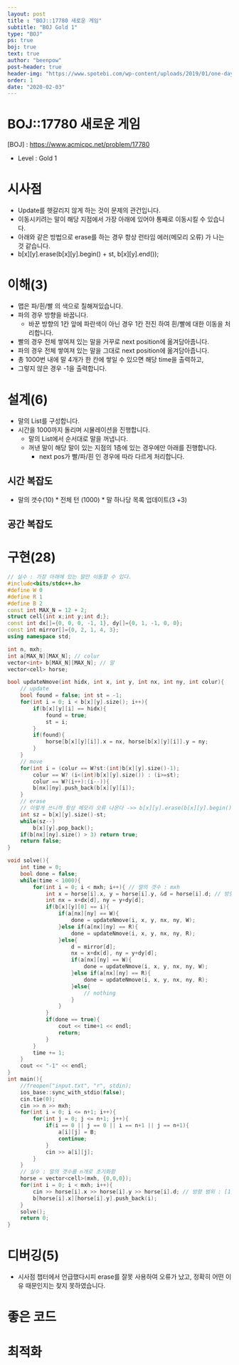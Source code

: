 ```yaml
---
layout: post
title : "BOJ::17780 새로운 게임"
subtitle: "BOJ Gold 1"
type: "BOJ"
ps: true
boj: true
text: true
author: "beenpow"
post-header: true
header-img: "https://www.spotebi.com/wp-content/uploads/2019/01/one-day-day-one-workout-motivation-spotebi.jpg"
order: 1
date: "2020-02-03"
---
```


# BOJ::17780 새로운 게임
[BOJ] : <https://www.acmicpc.net/problem/17780>
- Level : Gold 1

# 시사점
- Update를 헷갈리지 않게 하는 것이 문제의 관건입니다.
- 이동시키려는 말이 해당 지점에서 가장 아래에 있어야 통째로 이동시킬 수 있습니다.
- 아래와 같은 방법으로 erase를 하는 경우 항상 런타임 에러(메모리 오류) 가 나는 것 같습니다.
- b[x][y].erase(b[x][y].begin() + st, b[x][y].end());

# 이해(3)
- 맵은 파/흰/빨 의 색으로 칠해져있습니다.
- 파의 경우 방향을 바꿉니다.
  - 바꾼 방향의 1칸 앞에 파란색이 아닌 경우 1칸 전진 하여 흰/빨에 대한 이동을 처리합니다.
- 빨의 경우 전체 쌓여져 있는 말을 거꾸로 next position에 옮겨담아줍니다.
- 파의 경우 전체 쌓여져 있는 말을 그대로 next position에 옮겨담아줍니다.
- 총 1000번 내에 말 4개가 한 칸에 쌓일 수 있으면 해당 time을 출력하고,
- 그렇지 않은 경우 -1을 출력합니다.


# 설계(6)
- 말의 List를 구성합니다.
- 시간을 1000까지 돌리며 시뮬레이션을 진행합니다.
  - 말의 List에서 순서대로 말을 꺼냅니다.
  - 꺼낸 말이 해당 말이 있는 지점의 1층에 있는 경우에만 아래를 진행합니다.
    - next pos가 빨/파/흰 인 경우에 따라 다르게 처리합니다.

## 시간 복잡도
- 말의 갯수(10) * 전체 턴 (1000) * 말 하나당 목록 업데이트(3 +3)


## 공간 복잡도

# 구현(28)

```cpp
// 실수 : 가장 아래에 있는 말만 이동할 수 있다.
#include<bits/stdc++.h>
#define W 0
#define R 1
#define B 2
const int MAX_N = 12 + 2;
struct cell{int x;int y;int d;};
const int dx[]={0, 0, 0, -1, 1}, dy[]={0, 1, -1, 0, 0};
const int mirror[]={0, 2, 1, 4, 3};
using namespace std;

int n, mxh;
int a[MAX_N][MAX_N]; // colur
vector<int> b[MAX_N][MAX_N]; // 말
vector<cell> horse;

bool updateNmove(int hidx, int x, int y, int nx, int ny, int colur){
    // update
    bool found = false; int st = -1;
    for(int i = 0; i < b[x][y].size(); i++){
        if(b[x][y][i] == hidx){
            found = true;
            st = i;
        }
        if(found){
            horse[b[x][y][i]].x = nx, horse[b[x][y][i]].y = ny;
        }
    }
    // move
    for(int i = (colur == W?st:(int)b[x][y].size()-1);
        colur == W? (i<(int)b[x][y].size()) : (i>=st);
        colur == W?(i++):(i--)){
        b[nx][ny].push_back(b[x][y][i]);
    }
    // erase
    // 이렇게 쓰니까 항상 메모리 오류 나온다 ->> b[x][y].erase(b[x][y].begin() + st, b[x][y].end());
    int sz = b[x][y].size()-st;
    while(sz--)
        b[x][y].pop_back();
    if(b[nx][ny].size() > 3) return true;
    return false;
}

void solve(){
    int time = 0;
    bool done = false;
    while(time < 1000){
        for(int i = 0; i < mxh; i++){ // 말의 갯수 : mxh
            int x = horse[i].x, y = horse[i].y, &d = horse[i].d; // 방향은 참조
            int nx = x+dx[d], ny = y+dy[d];
            if(b[x][y][0] == i){
                if(a[nx][ny] == W){
                    done = updateNmove(i, x, y, nx, ny, W);
                }else if(a[nx][ny] == R){
                    done = updateNmove(i, x, y, nx, ny, R);
                }else{
                    d = mirror[d];
                    nx = x+dx[d], ny = y+dy[d];
                    if(a[nx][ny] == W){
                        done = updateNmove(i, x, y, nx, ny, W);
                    }else if(a[nx][ny] == R){
                        done = updateNmove(i, x, y, nx, ny, R);
                    }else{
                        // nothing
                    }
                }
            }
            if(done == true){
                cout << time+1 << endl;
                return;
            }
        }
        time += 1;
    }
    cout << "-1" << endl;
}
int main(){
    //freopen("input.txt", "r", stdin);
    ios_base::sync_with_stdio(false);
    cin.tie(0);
    cin >> n >> mxh;
    for(int i = 0; i <= n+1; i++){
        for(int j = 0; j <= n+1; j++){
            if(i == 0 || j == 0 || i == n+1 || j == n+1){
                a[i][j] = B;
                continue;
            }
            cin >> a[i][j];
        }
    }
    // 실수 : 말의 갯수를 n개로 초기화함
    horse = vector<cell>(mxh, {0,0,0});
    for(int i = 0; i < mxh; i++){
        cin >> horse[i].x >> horse[i].y >> horse[i].d; // 방향 범위 : [1,4]
        b[horse[i].x][horse[i].y].push_back(i);
    }
    solve();
    return 0;
}
```

# 디버깅(5)
- 시사점 챕터에서 언급했다시피 erase를 잘못 사용하여 오류가 났고, 정확히 어떤 이유 때문인지는 찾지
  못하였습니다.


# 좋은 코드

# 최적화
